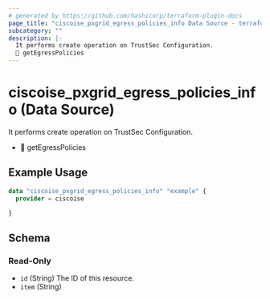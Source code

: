 ```yaml
---
# generated by https://github.com/hashicorp/terraform-plugin-docs
page_title: "ciscoise_pxgrid_egress_policies_info Data Source - terraform-provider-ciscoise"
subcategory: ""
description: |-
  It performs create operation on TrustSec Configuration.
  🚧 getEgressPolicies
---
```


# ciscoise_pxgrid_egress_policies_info (Data Source)

It performs create operation on TrustSec Configuration.

- 🚧 getEgressPolicies

## Example Usage

```terraform
data "ciscoise_pxgrid_egress_policies_info" "example" {
  provider = ciscoise

}
```

<!-- schema generated by tfplugindocs -->
## Schema

### Read-Only

- `id` (String) The ID of this resource.
- `item` (String)


